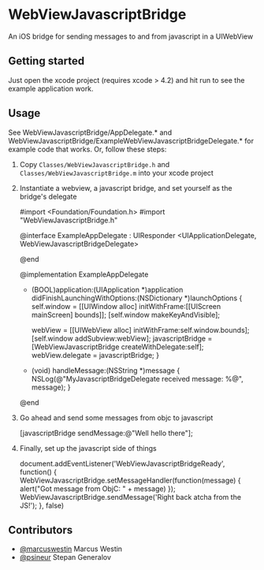 WebViewJavascriptBridge
=======================

An iOS bridge for sending messages to and from javascript in a UIWebView

Getting started
---------------

Just open the xcode project (requires xcode > 4.2) and hit run to see the example application work.

Usage
-----

See WebViewJavascriptBridge/AppDelegate.* and WebViewJavascriptBridge/ExampleWebViewJavascriptBridgeDelegate.* for example code that works. Or, follow these steps:

1) Copy `Classes/WebViewJavascriptBridge.h` and `Classes/WebViewJavascriptBridge.m` into your xcode project

2) Instantiate a webview, a javascript bridge, and set yourself as the bridge's delegate

	#import <Foundation/Foundation.h>
	#import "WebViewJavascriptBridge.h"

	@interface ExampleAppDelegate : UIResponder <UIApplicationDelegate, WebViewJavascriptBridgeDelegate>
	
	@end
	
	@implementation ExampleAppDelegate
	
	- (BOOL)application:(UIApplication *)application didFinishLaunchingWithOptions:(NSDictionary *)launchOptions
	{
	    self.window = [[UIWindow alloc] initWithFrame:[[UIScreen mainScreen] bounds]];
	    [self.window makeKeyAndVisible];
		
		webView = [[UIWebView alloc] initWithFrame:self.window.bounds];
	    [self.window addSubview:webView];
	    javascriptBridge = [WebViewJavascriptBridge createWithDelegate:self];
	    webView.delegate = javascriptBridge;
	}

	- (void) handleMessage:(NSString *)message {
	    NSLog(@"MyJavascriptBridgeDelegate received message: %@", message);
	}

	@end

3) Go ahead and send some messages from objc to javascript

	[javascriptBridge sendMessage:@"Well hello there"];

4) Finally, set up the javascript side of things
	
	document.addEventListener('WebViewJavascriptBridgeReady', function() {
		WebViewJavascriptBridge.setMessageHandler(function(message) {
			alert("Got message from ObjC: " + message)
		});
		WebViewJavascriptBridge.sendMessage('Right back atcha from the JS!');
	}, false)

Contributors
------------

- [@marcuswestin](https://github.com/marcuswestin) Marcus Westin
- [@psineur](https://github.com/psineur) Stepan Generalov

